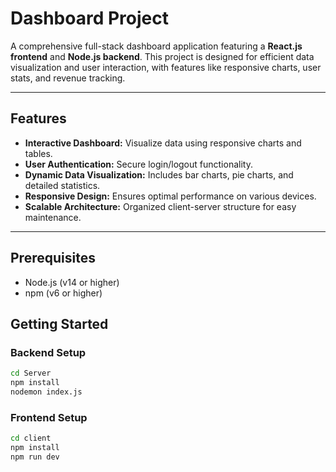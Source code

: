 # Dashboard Project

A comprehensive full-stack dashboard application featuring a **React.js frontend** and **Node.js backend**. This project is designed for efficient data visualization and user interaction, with features like responsive charts, user stats, and revenue tracking.

---

## Features

- **Interactive Dashboard:** Visualize data using responsive charts and tables.
- **User Authentication:** Secure login/logout functionality.
- **Dynamic Data Visualization:** Includes bar charts, pie charts, and detailed statistics.
- **Responsive Design:** Ensures optimal performance on various devices.
- **Scalable Architecture:** Organized client-server structure for easy maintenance.

---

## Prerequisites

- Node.js (v14 or higher)
- npm (v6 or higher)

## Getting Started

### Backend Setup

```bash
cd Server
npm install
nodemon index.js
```

### Frontend Setup

```bash
cd client
npm install
npm run dev
```
